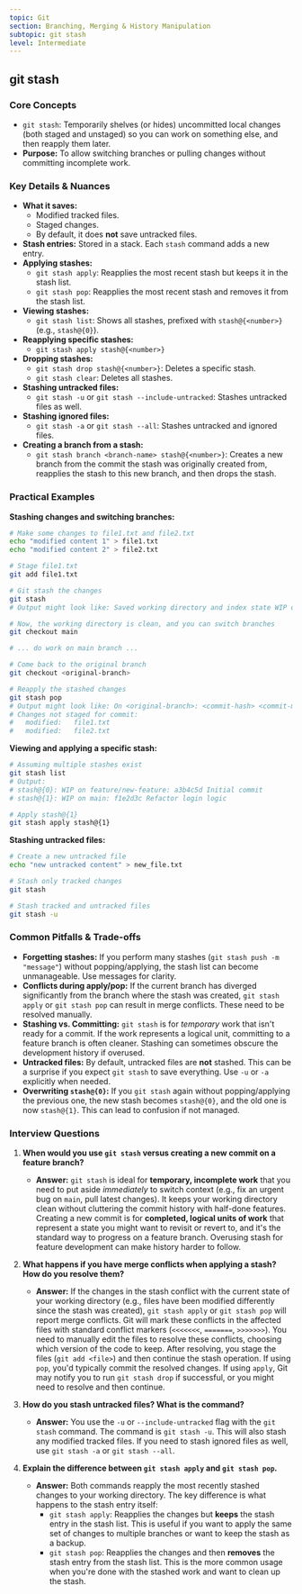 ```yaml
---
topic: Git
section: Branching, Merging & History Manipulation
subtopic: git stash
level: Intermediate
---
```


## git stash
### Core Concepts

*   `git stash`: Temporarily shelves (or hides) uncommitted local changes (both staged and unstaged) so you can work on something else, and then reapply them later.
*   **Purpose:** To allow switching branches or pulling changes without committing incomplete work.

### Key Details & Nuances

*   **What it saves:**
    *   Modified tracked files.
    *   Staged changes.
    *   By default, it does **not** save untracked files.
*   **Stash entries:** Stored in a stack. Each `stash` command adds a new entry.
*   **Applying stashes:**
    *   `git stash apply`: Reapplies the most recent stash but keeps it in the stash list.
    *   `git stash pop`: Reapplies the most recent stash and removes it from the stash list.
*   **Viewing stashes:**
    *   `git stash list`: Shows all stashes, prefixed with `stash@{<number>}` (e.g., `stash@{0}`).
*   **Reapplying specific stashes:**
    *   `git stash apply stash@{<number>}`
*   **Dropping stashes:**
    *   `git stash drop stash@{<number>}`: Deletes a specific stash.
    *   `git stash clear`: Deletes all stashes.
*   **Stashing untracked files:**
    *   `git stash -u` or `git stash --include-untracked`: Stashes untracked files as well.
*   **Stashing ignored files:**
    *   `git stash -a` or `git stash --all`: Stashes untracked and ignored files.
*   **Creating a branch from a stash:**
    *   `git stash branch <branch-name> stash@{<number>}`: Creates a new branch from the commit the stash was originally created from, reapplies the stash to this new branch, and then drops the stash.

### Practical Examples

**Stashing changes and switching branches:**

```sh
# Make some changes to file1.txt and file2.txt
echo "modified content 1" > file1.txt
echo "modified content 2" > file2.txt

# Stage file1.txt
git add file1.txt

# Git stash the changes
git stash
# Output might look like: Saved working directory and index state WIP on <current-branch>: <commit-hash> <commit-message>

# Now, the working directory is clean, and you can switch branches
git checkout main

# ... do work on main branch ...

# Come back to the original branch
git checkout <original-branch>

# Reapply the stashed changes
git stash pop
# Output might look like: On <original-branch>: <commit-hash> <commit-message>
# Changes not staged for commit:
#   modified:   file1.txt
#   modified:   file2.txt
```

**Viewing and applying a specific stash:**

```sh
# Assuming multiple stashes exist
git stash list
# Output:
# stash@{0}: WIP on feature/new-feature: a3b4c5d Initial commit
# stash@{1}: WIP on main: f1e2d3c Refactor login logic

# Apply stash@{1}
git stash apply stash@{1}
```

**Stashing untracked files:**

```sh
# Create a new untracked file
echo "new untracked content" > new_file.txt

# Stash only tracked changes
git stash

# Stash tracked and untracked files
git stash -u
```

### Common Pitfalls & Trade-offs

*   **Forgetting stashes:** If you perform many stashes (`git stash push -m "message"`) without popping/applying, the stash list can become unmanageable. Use messages for clarity.
*   **Conflicts during apply/pop:** If the current branch has diverged significantly from the branch where the stash was created, `git stash apply` or `git stash pop` can result in merge conflicts. These need to be resolved manually.
*   **Stashing vs. Committing:** `git stash` is for *temporary* work that isn't ready for a commit. If the work represents a logical unit, committing to a feature branch is often cleaner. Stashing can sometimes obscure the development history if overused.
*   **Untracked files:** By default, untracked files are **not** stashed. This can be a surprise if you expect `git stash` to save everything. Use `-u` or `-a` explicitly when needed.
*   **Overwriting `stash@{0}`:** If you `git stash` again without popping/applying the previous one, the new stash becomes `stash@{0}`, and the old one is now `stash@{1}`. This can lead to confusion if not managed.

### Interview Questions

1.  **When would you use `git stash` versus creating a new commit on a feature branch?**
    *   **Answer:** `git stash` is ideal for **temporary, incomplete work** that you need to put aside *immediately* to switch context (e.g., fix an urgent bug on `main`, pull latest changes). It keeps your working directory clean without cluttering the commit history with half-done features. Creating a new commit is for **completed, logical units of work** that represent a state you might want to revisit or revert to, and it's the standard way to progress on a feature branch. Overusing stash for feature development can make history harder to follow.

2.  **What happens if you have merge conflicts when applying a stash? How do you resolve them?**
    *   **Answer:** If the changes in the stash conflict with the current state of your working directory (e.g., files have been modified differently since the stash was created), `git stash apply` or `git stash pop` will report merge conflicts. Git will mark these conflicts in the affected files with standard conflict markers (`<<<<<<<`, `=======`, `>>>>>>>`). You need to manually edit the files to resolve these conflicts, choosing which version of the code to keep. After resolving, you stage the files (`git add <file>`) and then continue the stash operation. If using `pop`, you'd typically commit the resolved changes. If using `apply`, Git may notify you to run `git stash drop` if successful, or you might need to resolve and then continue.

3.  **How do you stash untracked files? What is the command?**
    *   **Answer:** You use the `-u` or `--include-untracked` flag with the `git stash` command. The command is `git stash -u`. This will also stash any modified tracked files. If you need to stash ignored files as well, use `git stash -a` or `git stash --all`.

4.  **Explain the difference between `git stash apply` and `git stash pop`.**
    *   **Answer:** Both commands reapply the most recently stashed changes to your working directory. The key difference is what happens to the stash entry itself:
        *   `git stash apply`: Reapplies the changes but **keeps** the stash entry in the stash list. This is useful if you want to apply the same set of changes to multiple branches or want to keep the stash as a backup.
        *   `git stash pop`: Reapplies the changes and then **removes** the stash entry from the stash list. This is the more common usage when you're done with the stashed work and want to clean up the stash.